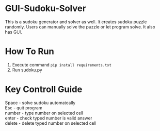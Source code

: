 # GUI-Sudoku-Solver
This is a sudoku generator and solver as well. It creates sudoku puzzle randomly. Users can manually solve the puzzle or 
let program solve. It also has GUI. 

# How To Run
1. Execute command `pip install requirements.txt `
2. Run sudoku.py

# Key Controll Guide
Space - solve sudoku automatcally <br/>
Esc - quit program<br/>
number - type number on selected cell<br/>
enter - check typed number is valid answer<br/>
delete - delete typed number on selected cell<br/>

